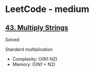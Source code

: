 # LeetCode - medium

## [43. Multiply Strings](https://leetcode.com/problems/multiply-strings)

Solved

Standard multiplication

* Complexity: O(N1 N2)
* Memory: O(N1 + N2)
